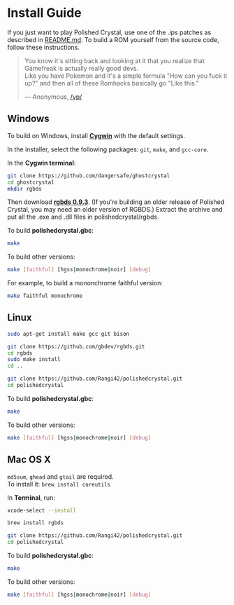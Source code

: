 # Install Guide

If you just want to play Polished Crystal, use one of the .ips patches as described in [README.md](README.md#download-and-play). To build a ROM yourself from the source code, follow these instructions.

> You know it's sitting back and looking at it that you realize that Gamefreak is actually really good devs.  
> Like you have Pokemon and it's a simple formula "How can you fuck it up?" and then all of these Romhacks basically go "Like this."
>
> — Anonymous, [/vp/](https://boards.4channel.org/vp/)


## Windows

To build on Windows, install [**Cygwin**](http://cygwin.com/install.html) with the default settings.

In the installer, select the following packages: `git`, `make`, and `gcc-core`.

In the **Cygwin terminal**:

```bash
git clone https://github.com/dangersafe/ghostcrystal
cd ghostcrystal
mkdir rgbds
```

Then download [**rgbds 0.9.3**](https://rgbds.gbdev.io/). (If you're building an older release of Polished Crystal, you may need an older version of RGBDS.) Extract the archive and put all the .exe and .dll files in polishedcrystal/rgbds.

To build **polishedcrystal.gbc**:

```bash
make
```

To build other versions:

```bash
make [faithful] [hgss|monochrome|noir] [debug]
```

For example, to build a mononchrome faithful version:

```bash
make faithful monochrome
```


## Linux

```bash
sudo apt-get install make gcc git bison

git clone https://github.com/gbdev/rgbds.git
cd rgbds
sudo make install
cd ..

git clone https://github.com/Rangi42/polishedcrystal.git
cd polishedcrystal
```

To build **polishedcrystal.gbc**:

```bash
make
```

To build other versions:

```bash
make [faithful] [hgss|monochrome|noir] [debug]
```


## Mac OS X

`md5sum`, `ghead` and `gtail` are required.  
To install it: ```brew install coreutils```

In **Terminal**, run:

```bash
xcode-select --install

brew install rgbds

git clone https://github.com/Rangi42/polishedcrystal.git
cd polishedcrystal
```

To build **polishedcrystal.gbc**:

```bash
make
```

To build other versions:

```bash
make [faithful] [hgss|monochrome|noir] [debug]
```
